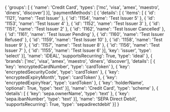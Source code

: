 {
	'groups': [
	{
		'name': 'Credit Card',
		'types': ['mc', 'visa', 'amex', 'maestro', 'diners', 'discover']
	}],
	'paymentMethods': [
	{
		'details': [
		{
			'items': [
			{
				'id': '1121',
				'name': 'Test Issuer'
			},
			{
				'id': '1154',
				'name': 'Test Issuer 5'
			},
			{
				'id': '1153',
				'name': 'Test Issuer 4'
			},
			{
				'id': '1152',
				'name': 'Test Issuer 3'
			},
			{
				'id': '1151',
				'name': 'Test Issuer 2'
			},
			{
				'id': '1162',
				'name': 'Test Issuer Cancelled'
			},
			{
				'id': '1161',
				'name': 'Test Issuer Pending'
			},
			{
				'id': '1160',
				'name': 'Test Issuer Refused'
			},
			{
				'id': '1159',
				'name': 'Test Issuer 10'
			},
			{
				'id': '1158',
				'name': 'Test Issuer 9'
			},
			{
				'id': '1157',
				'name': 'Test Issuer 8'
			},
			{
				'id': '1156',
				'name': 'Test Issuer 7'
			},
			{
				'id': '1155',
				'name': 'Test Issuer 6'
			}],
			'key': 'issuer',
			'type': 'select'
		}],
		'name': 'iDEAL',
		'supportsRecurring': True,
		'type': 'ideal'
	},
	{
		'brands': ['mc', 'visa', 'amex', 'maestro', 'diners', 'discover'],
		'details': [
		{
			'key': 'encryptedCardNumber',
			'type': 'cardToken'
		},
		{
			'key': 'encryptedSecurityCode',
			'type': 'cardToken'
		},
		{
			'key': 'encryptedExpiryMonth',
			'type': 'cardToken'
		},
		{
			'key': 'encryptedExpiryYear',
			'type': 'cardToken'
		},
		{
			'key': 'holderName',
			'optional': True,
			'type': 'text'
		}],
		'name': 'Credit Card',
		'type': 'scheme'
	},
	{
		'details': [
		{
			'key': 'sepa.ownerName',
			'type': 'text'
		},
		{
			'key': 'sepa.ibanNumber',
			'type': 'text'
		}],
		'name': 'SEPA Direct Debit',
		'supportsRecurring': True,
		'type': 'sepadirectdebit'
	}]
}